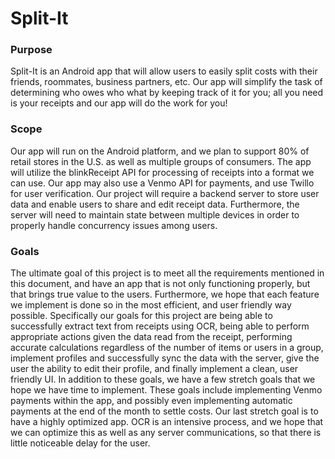 # Split-It #

### Purpose ###
Split-It is an Android app that will allow users to easily split costs with their friends,
roommates, business partners, etc. Our app will simplify the task of determining who
owes who what by keeping track of it for you; all you need is your receipts and our app
will do the work for you!

### Scope ###
Our app will run on the Android platform, and we plan to support 80% of retail stores in
the U.S. as well as multiple groups of consumers. The app will utilize the blinkReceipt
API for processing of receipts into a format we can use. Our app may also use a
Venmo API for payments, and use Twillo for user verification. Our project will require a
backend server to store user data and enable users to share and edit receipt data.
Furthermore, the server will need to maintain state between multiple devices in order to
properly handle concurrency issues among users.

### Goals ###
The ultimate goal of this project is to meet all the requirements mentioned in this
document, and have an app that is not only functioning properly, but that brings true
value to the users. Furthermore, we hope that each feature we implement is done so in
the most efficient, and user friendly way possible.
Specifically our goals for this project are being able to successfully extract text from
receipts using OCR, being able to perform appropriate actions given the data read from
the receipt, performing accurate calculations regardless of the number of items or users
in a group, implement profiles and successfully sync the data with the server, give the
user the ability to edit their profile, and finally implement a clean, user friendly UI. In
addition to these goals, we have a few stretch goals that we hope we have time to
implement. These goals include implementing Venmo payments within the app, and
possibly even implementing automatic payments at the end of the month to settle costs.
Our last stretch goal is to have a highly optimized app. OCR is an intensive process,
and we hope that we can optimize this as well as any server communications, so that
there is little noticeable delay for the user.
